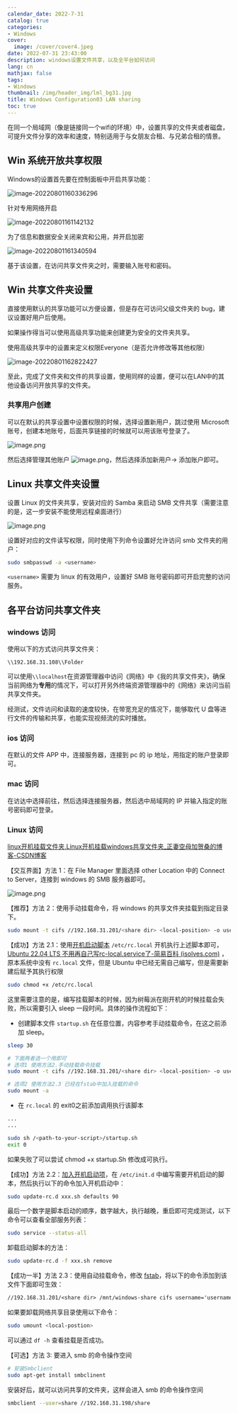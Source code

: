 ```yaml
---
calendar_date: 2022-7-31
catalog: true
categories:
- Windows
cover:
  image: /cover/cover4.jpeg
date: 2022-07-31 23:43:00
description: windows设置文件共享，以及全平台如何访问
lang: cn
mathjax: false
tags:
- Windows
thumbnail: /img/header_img/lml_bg31.jpg
title: Windows Configuration03 LAN sharing
toc: true
---
```


在同一个局域网（像是链接同一个wifi的环境）中，设置共享的文件夹或者磁盘，可提升文件分享的效率和速度，特别适用于与女朋友合租、与兄弟合租的情景。



## Win 系统开放共享权限

Windows的设置首先要在控制面板中开启共享功能：

![image-20220801160336296](https://picture-bed-001-1310572365.cos.ap-guangzhou.myqcloud.com/imgs/image-20220801160336296.png)

针对专用网络开启

![image-20220801161142132](https://picture-bed-001-1310572365.cos.ap-guangzhou.myqcloud.com/imgs/image-20220801161142132.png)

为了信息和数据安全关闭来宾和公用，并开启加密

![image-20220801161340594](https://picture-bed-001-1310572365.cos.ap-guangzhou.myqcloud.com/imgs/image-20220801161340594.png)

基于该设置，在访问共享文件夹之时，需要输入账号和密码。

## Win 共享文件夹设置

直接使用默认的共享功能可以方便设置，但是存在可访问父级文件夹的 bug，建议设置好用户后使用。

如果操作得当可以使用高级共享功能来创建更为安全的文件夹共享。

使用高级共享中的设置来定义权限Everyone（是否允许修改等其他权限）

![image-20220801162822427](https://picture-bed-001-1310572365.cos.ap-guangzhou.myqcloud.com/imgs/image-20220801162822427.png)

至此，完成了文件夹和文件的共享设置，使用同样的设置，便可以在LAN中的其他设备访问开放共享的文件夹。

### 共享用户创建

可以在默认的共享设置中设置权限的时候，选择设置新用户，跳过使用 Microsoft 账号，创建本地账号，后面共享链接的时候就可以用该账号登录了。

![image.png](https://picture-bed-001-1310572365.cos.ap-guangzhou.myqcloud.com/3070PC/20230322092927.png)

然后选择管理其他账户 ![image.png](https://picture-bed-001-1310572365.cos.ap-guangzhou.myqcloud.com/3070PC/20230322092954.png)，然后选择添加新用户-> 添加账户即可。

## Linux 共享文件夹设置

设置 Linux 的文件夹共享，安装对应的 Samba 来启动 SMB 文件共享（需要注意的是，这一步安装不能使用远程桌面进行）

![image.png](https://picture-bed-001-1310572365.cos.ap-guangzhou.myqcloud.com/3070PC/20230625181635.png)

设置好对应的文件读写权限，同时使用下列命令设置好允许访问 smb 文件夹的用户：

```bash
sudo smbpasswd -a <username>
```

`<username>` 需要为 linux 的有效用户，设置好 SMB 账号密码即可开启完整的访问服务。

## 各平台访问共享文件夹

### windows 访问

使用以下的方式访问共享文件夹：

```
\\192.168.31.108\\Folder
```

可以使用`\\localhost`在资源管理器中访问《网络》中《我的共享文件夹》，确保当前网络为**专用**的情况下，可以打开另外终端资源管理器中的《网络》来访问当前共享文件夹。

经测试，文件访问和读取的速度较快，在带宽充足的情况下，能够取代 U 盘等进行文件的传输和共享，也能实现视频流的实时播放。

### ios 访问

在默认的文件 APP 中，连接服务器，连接到 pc 的 ip 地址，用指定的账户登录即可。

### mac 访问

在访达中选择前往，然后选择连接服务器，然后选中局域网的 IP 并输入指定的账号密码即可登录。

### Linux 访问

[linux开机挂载文件夹,Linux开机挂载windows共享文件夹_正妻空母加贺桑的博客-CSDN博客](https://blog.csdn.net/weixin_36118049/article/details/116648793)

【交互界面】方法 1：在 File Manager 里面选择 other Location 中的 Connect to Server，连接到 windows 的 SMB 服务器即可。


![image.png](https://picture-bed-001-1310572365.cos.ap-guangzhou.myqcloud.com/3070PC/20230625180602.png)

【推荐】方法 2：使用手动挂载命令，将 windows 的共享文件夹挂载到指定目录下。

```bash
sudo mount -t cifs //192.168.31.201/<share dir> <local-position> -o username='username',password='passwd',vers=2.0
```

【成功】方法 2.1：使用[开机启动脚本](https://www.cnblogs.com/52php/p/5677805.html) `/etc/rc.local` 开机执行上述脚本即可，[Ubuntu 22.04 LTS 不用再自己写rc-local.service了-简易百科 (isolves.com)](https://m.isolves.com/it/rj/czxt/linux/2022-06-17/55976.html) ，原本系统中没有 `rc.local` 文件，但是 Ubuntu 中已经无需自己编写，但是需要新建后赋予其执行权限

```bash
sudo chmod +x /etc/rc.local
```

这里需要注意的是，编写挂载脚本的时候，因为树莓派在刚开机的时候挂载会失败，所以需要引入 sleep 一段时间。具体的操作流程如下：

- 创建脚本文件 `startup.sh` 在任意位置，内容参考手动挂载命令，在这之前添加 sleep。

```bash
sleep 30

# 下面两者选一个用即可
# 选项1 使用方法2.手动挂载命令挂载
sudo mount -t cifs //192.168.31.201/<share dir> <local-position> -o username='username',password='passwd',vers=2.0

# 选项2 使用方法2.3 已经在fstab中加入挂载的命令
sudo mount -a
```

- 在 `rc.local` 的 exit0之前添加调用执行该脚本

```bash
...
...

sudo sh /<path-to-your-script>/startup.sh
exit 0
```

如果失败了可以尝试 chmod +x startup.Sh 修改成可执行。

【成功】方法 2.2：[加入开机启动项](https://www.80tm.com/2022/12/17/ubuntu%E5%BC%80%E6%9C%BA%E8%87%AA%E5%8A%A8%E8%BF%90%E8%A1%8C%E5%91%BD%E4%BB%A4/)，在 `/etc/init.d` 中编写需要开机启动的脚本，然后执行以下的命令加入开机启动中：

```bash
sudo update-rc.d xxx.sh defaults 90
```

最后一个数字是脚本启动的顺序，数字越大，执行越晚，重启即可完成测试，以下命令可以查看全部服务列表：

```bash
sudo service --status-all
```

卸载启动脚本的方法：

```bash
sudo update-rc.d -f xxx.sh remove
```

【成功一半】方法 2.3：使用自动挂载命令，修改 [fstab](https://www.cnblogs.com/arnoldlu/p/11613842.html)，将以下的命令添加到该文件下面即可生效：

```txt
//192.168.31.201/<share dir> /mnt/windows-share cifs username='username',password='passwd' 0 0 
```

如果要卸载网络共享目录使用以下命令：

```bash
sudo umount <local-postion>
```

可以通过 `df -h` 查看挂载是否成功。

【可选】方法 3: 要进入 smb 的命令操作空间

```bash
# 安装Smbclient
sudo apt-get install smbclinent
```

安装好后，就可以访问共享的文件夹，这样会进入 smb 的命令操作空间

```bash
smbclient --user=share //192.168.31.198/share
```